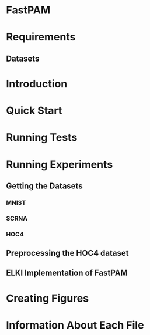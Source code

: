 # FastPAM

# Requirements

## Datasets

# Introduction

# Quick Start

# Running Tests

# Running Experiments

## Getting the Datasets

### MNIST

### SCRNA

### HOC4

## Preprocessing the HOC4 dataset

## ELKI Implementation of FastPAM

# Creating Figures

# Information About Each File
